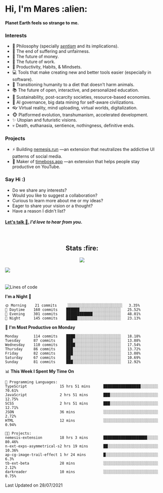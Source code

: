 <h1>Hi, I'm Mares :alien:</h1>

#### Planet Earth feels so strange to me.

### **Interests**

- 🌊 Philosophy (specially [_sentism_][sentismmedium] and its implications).
- 🎯 The end of suffering and unfairness.
- 💸 The future of money.
- 💼 The future of work.
- 🧠 Productivity, Habits, & Mindsets.
- 💻 Tools that make creating new and better tools easier (especially in software).
- 🥗 Transitioning humanity to a diet that doesn't harm animals.
- 📚 The future of open, interactive, and personalized education.
- 🌱 Sustainability, post-scarcity societies, resource-based economies.
- 🤖 AI governance, big data mining for self-aware civilizations.
- 👓 Virtual reality, mind uploading, virtual worlds, digitalization.
- 🐵 Platformed evolution, transhumanism, accelerated development.
- ✨ Utopian and futuristic visions.
- 💀 Death, euthanasia, sentience, nothingness, definitive ends.


### **Projects**

- ⚡ Building [nemesis.run](https://nemesis.run) —an extension that neutralizes the addictive UI patterns of social media.
- 💎 Maker of [timeboss.app](https://timeboss.app) —an extension that helps people stay productive on YouTube.


### **Say Hi :)**

- Do we share any interests?
- Would you like to suggest a collaboration?
- Curious to learn more about me or my ideas?
- Eager to share your vision or a thought?
- Have a reason I didn't list?

#### [Let's talk :wave:.](mailto:mareszhar@gmail.com) _I'd love to hear from you_.

[sentismmedium]: https://medium.com/@mareszhar/born-a-prisoner-a-reflection-about-life-its-struggles-and-a-plan-to-escape-d8566ce9b026

<br>

<h2 align="center">Stats :fire:</h2>

<div align="center">
  <img src="https://github-readme-streak-stats.herokuapp.com?user=mareszhar&theme=black-ice&hide_border=true&stroke=FFFFFF15&ring=DF8FFE&fire=DF8FFE&currStreakLabel=DF8FFE&background=1A232A&currStreakNum=86FFAB">
</div>

<!-- Add or remove this: &dates=B1AAB3FF at the end of the streak stats URL if they get bugged and aren't updating -->

<br>

<img src="https://activity-graph.herokuapp.com/graph?username=mareszhar&theme=nord&bg_color=00000000&color=979797&line=DF8FFE&point=00000000&area=true&hide_border=true">

<br>

<h1></h1>

<!--START_SECTION:waka-->
![Lines of code](https://img.shields.io/badge/From%20Hello%20World%20I%27ve%20Written-102582%20lines%20of%20code-blue)

**I'm a Night 🦉** 

```text
🌞 Morning    21 commits     ░░░░░░░░░░░░░░░░░░░░░░░░░   3.35% 
🌆 Daytime    160 commits    ██████░░░░░░░░░░░░░░░░░░░   25.52% 
🌃 Evening    301 commits    ████████████░░░░░░░░░░░░░   48.01% 
🌙 Night      145 commits    █████░░░░░░░░░░░░░░░░░░░░   23.13%

```
📅 **I'm Most Productive on Monday** 

```text
Monday       114 commits    ████░░░░░░░░░░░░░░░░░░░░░   18.18% 
Tuesday      87 commits     ███░░░░░░░░░░░░░░░░░░░░░░   13.88% 
Wednesday    110 commits    ████░░░░░░░░░░░░░░░░░░░░░   17.54% 
Thursday     86 commits     ███░░░░░░░░░░░░░░░░░░░░░░   13.72% 
Friday       82 commits     ███░░░░░░░░░░░░░░░░░░░░░░   13.08% 
Saturday     67 commits     ██░░░░░░░░░░░░░░░░░░░░░░░   10.69% 
Sunday       81 commits     ███░░░░░░░░░░░░░░░░░░░░░░   12.92%

```


📊 **This Week I Spent My Time On** 

```text
💬 Programming Languages: 
TypeScript               15 hrs 51 mins      █████████████████░░░░░░░░   70.61% 
JavaScript               2 hrs 51 mins       ███░░░░░░░░░░░░░░░░░░░░░░   12.75% 
SCSS                     2 hrs 51 mins       ███░░░░░░░░░░░░░░░░░░░░░░   12.71% 
JSON                     36 mins             ░░░░░░░░░░░░░░░░░░░░░░░░░   2.72% 
HTML                     12 mins             ░░░░░░░░░░░░░░░░░░░░░░░░░   0.94%

🐱‍💻 Projects: 
nemesis-extension        18 hrs 3 mins       ████████████████████░░░░░   80.46% 
n-ext-exps-asymmetrical-s2 hrs 19 mins       ██░░░░░░░░░░░░░░░░░░░░░░░   10.36% 
ap-cg-image-trail-effect 1 hr 24 mins        █░░░░░░░░░░░░░░░░░░░░░░░░   6.3% 
tb-ext-beta              28 mins             ░░░░░░░░░░░░░░░░░░░░░░░░░   2.12% 
darkreader               10 mins             ░░░░░░░░░░░░░░░░░░░░░░░░░   0.75%

```


 Last Updated on 28/07/2021
<!--END_SECTION:waka-->


